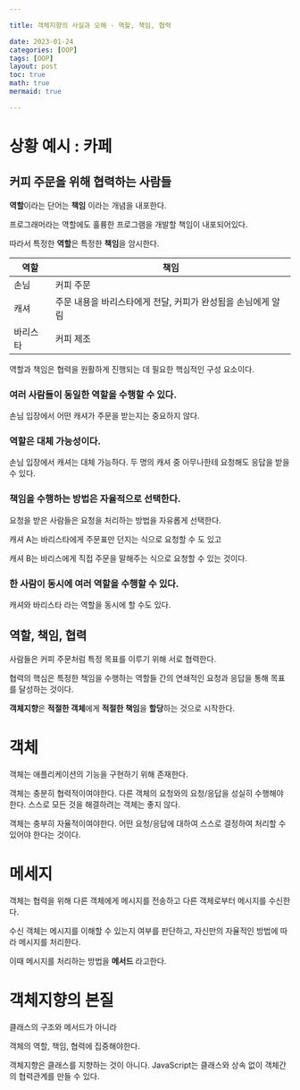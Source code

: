 ```yaml
---

title: 객체지향의 사실과 오해 - 역할, 책임, 협력

date: 2023-01-24
categories: [OOP]
tags: [OOP]
layout: post
toc: true
math: true
mermaid: true

---
```


# 상황 예시 : 카페

## 커피 주문을 위해 협력하는 사람들

**역할**이라는 단어는 **책임** 이라는 개념을 내포한다.

프로그래머라는 역할에도 훌륭한 프로그램을 개발할 책임이 내포되어있다.

따라서 특정한 **역할**은 특정한 **책임**을 암시한다.

| 역할   | 책임                                 |
|------|------------------------------------|
| 손님   | 커피 주문                              |
| 캐셔   | 주문 내용을 바리스타에게 전달, 커피가 완성됨을 손님에게 알림 |
| 바리스타 | 커피 제조                              |

역할과 책임은 협력을 원활하게 진행되는 데 필요한 핵심적인 구성 요소이다.

### 여러 사람들이 동일한 역할을 수행할 수 있다.

손님 입장에서 어떤 캐셔가 주문을 받는지는 중요하지 않다.

### 역할은 대체 가능성이다.

손님 입장에서 캐셔는 대체 가능하다. 두 명의 캐셔 중 아무나한테 요청해도 응답을 받을 수 있다.

### 책임을 수행하는 방법은 자율적으로 선택한다.

요청을 받은 사람들은 요청을 처리하는 방법을 자유롭게 선택한다.

캐셔 A는 바리스타에게 주문표만 던지는 식으로 요청할 수 도 있고

캐셔 B는 바리스에게 직접 주문을 말해주는 식으로 요청할 수 있는 것이다.

### 한 사람이 동시에 여러 역할을 수행할 수 있다.

캐셔와 바리스타 라는 역할을 동시에 할 수도 있다.

## 역할, 책임, 협력

사람들은 커피 주문처럼 특정 목표를 이루기 위해 서로 협력한다.

협력의 핵심은 특정한 책임을 수행하는 역할들 간의 연쇄적인 요청과 응답을 통해 목표를 달성하는 것이다.

**객체지향**은 **적절한 객체**에게 **적절한 책임**을 **할당**하는 것으로 시작한다.

# 객체

객체는 애플리케이션의 기능을 구현하기 위해 존재한다.

객체는 충분히 협력적이여야한다. 다른 객체의 요청와의 요청/응답을 성실히 수행해야한다. 스스로 모든 것을 해결하려는 객체는 좋지 않다.

객체는 충부히 자율적이여야한다. 어떤 요청/응답에 대하여 스스로 결정하여 처리할 수 있어야 한다는 것이다.

# 메세지

객체는 협력을 위해 다른 객체에게 메시지를 전송하고 다른 객체로부터 메시지를 수신한다.

수신 객체는 메시지를 이해할 수 있는지 여부를 판단하고, 자신만의 자율적인 방법에 따라 메시지를 처리한다.

이때 메시지를 처리하는 방법을 **메서드** 라고한다.

# 객체지향의 본질

클래스의 구조와 메서드가 아니라

객체의 역할, 책임, 협력에 집중해야한다.

객체지향은 클래스를 지향하는 것이 아니다. JavaScript는 클래스와 상속 없이 객체간의 협력관계를 만들 수 있다.
